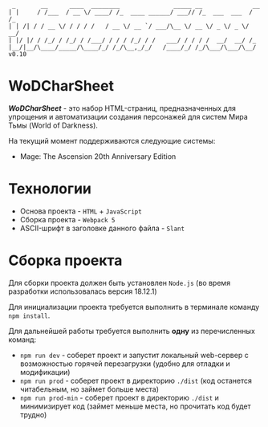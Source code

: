 ```
 _       __      ____  ________               _____ __              __ 
| |     / /___  / __ \/ ____/ /_  ____ ______/ ___// /_  ___  ___  / /_
| | /| / / __ \/ / / / /   / __ \/ __ `/ ___/\__ \/ __ \/ _ \/ _ \/ __/
| |/ |/ / /_/ / /_/ / /___/ / / / /_/ / /   ___/ / / / /  __/  __/ /_  
|__/|__/\____/_____/\____/_/ /_/\__,_/_/   /____/_/ /_/\___/\___/\__/  v0.10
```

# WoDCharSheet

***WoDCharSheet*** - это набор HTML-страниц, предназначенных для упрощения и автоматизации создания персонажей для систем Мира Тьмы (World of Darkness).

На текущий момент поддерживаются следующие системы:
- Mage: The Ascension 20th Anniversary Edition

# Технологии

- Основа проекта - `HTML` + `JavaScript`
- Сборка проекта - `Webpack 5`
- ASCII-шрифт в заголовке данного файла - `Slant`

# Сборка проекта

Для сборки проекта должен быть установлен `Node.js` (во время разработки использовалась версия 18.12.1)

Для инициализации проекта требуется выполнить в терминале команду `npm install`.

Для дальнейшей работы требуется выполнить **одну** из перечисленных команд:
- `npm run dev` - соберет проект и запустит локальный web-сервер с возможностью горячей перезагрузки (удобно для отладки и модификации)
- `npm run prod` - соберет проект в директорию `./dist` (код останется читабельным, но займет больше места)
- `npm run prod-min` - соберет проект в директорию `./dist` и минимизирует код (займет меньше места, но прочитать код будет трудно)